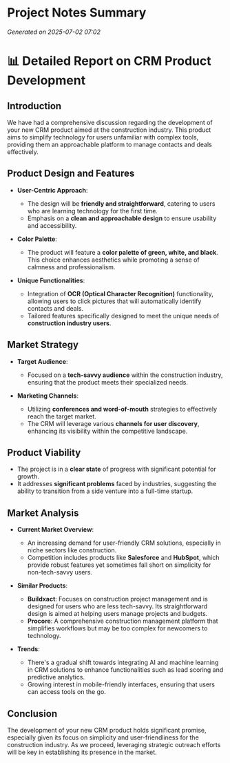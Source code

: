 # Project Notes Summary

*Generated on 2025-07-02 07:02*

# 📊 Detailed Report on CRM Product Development

## **Introduction**
We have had a comprehensive discussion regarding the development of your new CRM product aimed at the construction industry. This product aims to simplify technology for users unfamiliar with complex tools, providing them an approachable platform to manage contacts and deals effectively.

## **Product Design and Features**
- **User-Centric Approach**: 
  - The design will be **friendly and straightforward**, catering to users who are learning technology for the first time.
  - Emphasis on a **clean and approachable design** to ensure usability and accessibility.

- **Color Palette**:
  - The product will feature a **color palette of green, white, and black**. This choice enhances aesthetics while promoting a sense of calmness and professionalism.

- **Unique Functionalities**:
  - Integration of **OCR (Optical Character Recognition)** functionality, allowing users to click pictures that will automatically identify contacts and deals.
  - Tailored features specifically designed to meet the unique needs of **construction industry users**.

## **Market Strategy**
- **Target Audience**:
  - Focused on a **tech-savvy audience** within the construction industry, ensuring that the product meets their specialized needs.

- **Marketing Channels**:
  - Utilizing **conferences and word-of-mouth** strategies to effectively reach the target market.
  - The CRM will leverage various **channels for user discovery**, enhancing its visibility within the competitive landscape.

## **Product Viability**
- The project is in a **clear state** of progress with significant potential for growth.
- It addresses **significant problems** faced by industries, suggesting the ability to transition from a side venture into a full-time startup.

## **Market Analysis**
- **Current Market Overview**:
  - An increasing demand for user-friendly CRM solutions, especially in niche sectors like construction.
  - Competition includes products like **Salesforce** and **HubSpot**, which provide robust features yet sometimes fall short on simplicity for non-tech-savvy users.

- **Similar Products**:
  - **Buildxact**: Focuses on construction project management and is designed for users who are less tech-savvy. Its straightforward design is aimed at helping users manage projects and budgets.
  - **Procore**: A comprehensive construction management platform that simplifies workflows but may be too complex for newcomers to technology.

- **Trends**:
  - There's a gradual shift towards integrating AI and machine learning in CRM solutions to enhance functionalities such as lead scoring and predictive analytics.
  - Growing interest in mobile-friendly interfaces, ensuring that users can access tools on the go.

## **Conclusion**
The development of your new CRM product holds significant promise, especially given its focus on simplicity and user-friendliness for the construction industry. As we proceed, leveraging strategic outreach efforts will be key in establishing its presence in the market.